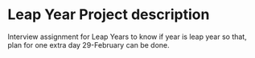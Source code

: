 # Leap Year Project description
Interview assignment for Leap Years to know if year is leap year so that, plan for one extra day 29-February can be done.


